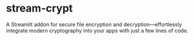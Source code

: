 # stream-crypt
A Streamlit addon for secure file encryption and decryption—effortlessly integrate modern cryptography into your apps with just a few lines of code.
